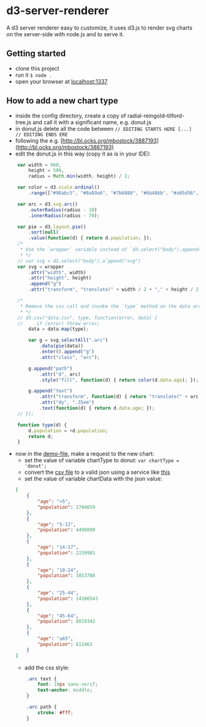 # d3-server-renderer
A d3 server renderer easy to customize, it uses d3.js to render svg charts on the server-side with node.js and to serve 
it.

## Getting started
- clone this project
- run it ``$ node .``
- open your browser at [localhost:1337](http://localhost:1337)

## How to add a new chart type
- inside the config directory, create a copy of radial-reingold–tilford-tree.js and call it with a significant name, e.g. donut.js
- in donut.js delete all the code between ``// EDITING STARTS HERE [...] // EDITING ENDS ERE``
- following the e.g. [http://bl.ocks.org/mbostock/3887193](http://bl.ocks.org/mbostock/3887193) 
- edit the donut.js in this way (copy it as is in your IDE):

```javascript
    var width = 960,
        height = 500,
        radius = Math.min(width, height) / 2;

    var color = d3.scale.ordinal()
        .range(["#98abc5", "#8a89a6", "#7b6888", "#6b486b", "#a05d56", "#d0743c", "#ff8c00"]);

    var arc = d3.svg.arc()
        .outerRadius(radius - 10)
        .innerRadius(radius - 70);

    var pie = d3.layout.pie()
        .sort(null)
        .value(function(d) { return d.population; });
    /*
     * Use the `wrapper` variable instead of `d3.select("body").append("svg")
     * */
    // var svg = d3.select("body").a`ppend("svg")
    var svg = wrapper
        .attr("width", width)
        .attr("height", height)
        .append("g")
        .attr("transform", "translate(" + width / 2 + "," + height / 2 + ")");

    /*
     * Remove the csv call and invoke the `type` method on the data array `data = data.map(type)`
     * */
    // d3.csv("data.csv", type, function(error, data) {
    //     if (error) throw error;
        data = data.map(type);

        var g = svg.selectAll(".arc")
            .data(pie(data))
            .enter().append("g")
            .attr("class", "arc");

        g.append("path")
            .attr("d", arc)
            .style("fill", function(d) { return color(d.data.age); });

        g.append("text")
            .attr("transform", function(d) { return "translate(" + arc.centroid(d) + ")"; })
            .attr("dy", ".35em")
            .text(function(d) { return d.data.age; });
    // });

    function type(d) {
        d.population = +d.population;
        return d;
    }

```

- now in the [demo-file](demo/index.html), make a request to the new chart:
    - set the value of variable chartType to donut: `var chartType = 'donut';`
    - convert the [csv file](http://bl.ocks.org/mbostock/3887193#data.csv) to a 
    valid json using a service like [this](http://www.csvjson.com/csv2json)
    - set the value of variable chartData with the json value:
    ```json 
    [
        {
            "age": "<5",
            "population": 2704659
        },
        {
            "age": "5-13",
            "population": 4499890
        },
        {
            "age": "14-17",
            "population": 2159981
        },
        {
            "age": "18-24",
            "population": 3853788
        },
        {
            "age": "25-44",
            "population": 14106543
        },
        {
            "age": "45-64",
            "population": 8819342
        },
        {
            "age": "≥65",
            "population": 612463
        }
    ]
    ```
    - add the css style:
    ```css
        .arc text {
            font: 10px sans-serif;
            text-anchor: middle;
        }

        .arc path {
            stroke: #fff;
        }
    ```
